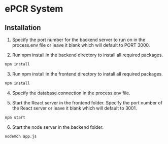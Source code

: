 
# ePCR System


## Installation

1. Specify the port number for the backend server to run on in the process.env file or leave it blank which will default to PORT 3000.

2. Run npm install in the backend directory to install all required packages.

```bash
npm install
```

3. Run npm install in the frontend directory to install all required packages.

```bash
npm install
```
4. Specify the database connection in the process.env file.

5. Start the React server in the frontend folder. Specify the port number of the React server or leave it blank which will default to 3001.

```bash
npm start
```

6. Start the node server in the backend folder.

```bash
nodemon app.js
```
